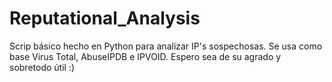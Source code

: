# Reputational_Analysis

Scrip básico hecho en Python para analizar IP's sospechosas. Se usa como base Virus Total, AbuseIPDB e IPVOID. Espero sea de su agrado y sobretodo útil :)
